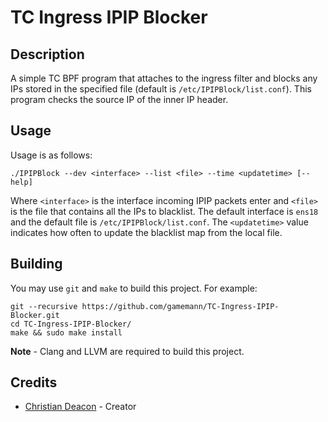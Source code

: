 # TC Ingress IPIP Blocker
## Description
A simple TC BPF program that attaches to the ingress filter and blocks any IPs stored in the specified file (default is `/etc/IPIPBlock/list.conf`). This program checks the source IP of the inner IP header.

## Usage
Usage is as follows:

```
./IPIPBlock --dev <interface> --list <file> --time <updatetime> [--help]
```

Where `<interface>` is the interface incoming IPIP packets enter and `<file>` is the file that contains all the IPs to blacklist. The default interface is `ens18` and the default file is `/etc/IPIPBlock/list.conf`. The `<updatetime>` value indicates how often to update the blacklist map from the local file.

## Building
You may use `git` and `make` to build this project. For example:

```
git --recursive https://github.com/gamemann/TC-Ingress-IPIP-Blocker.git
cd TC-Ingress-IPIP-Blocker/
make && sudo make install
```

**Note** - Clang and LLVM are required to build this project.

## Credits
* [Christian Deacon](https://www.linkedin.com/in/christian-deacon-902042186/) - Creator